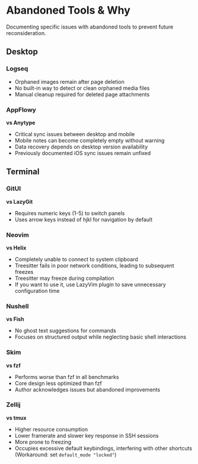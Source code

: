 # Abandoned Tools & Why

Documenting specific issues with abandoned tools to prevent future reconsideration.

## Desktop

### Logseq

- Orphaned images remain after page deletion
- No built-in way to detect or clean orphaned media files
- Manual cleanup required for deleted page attachments

### AppFlowy

**vs Anytype**

- Critical sync issues between desktop and mobile
- Mobile notes can become completely empty without warning
- Data recovery depends on desktop version availability
- Previously documented iOS sync issues remain unfixed

## Terminal

### GitUI

**vs LazyGit**

- Requires numeric keys (1-5) to switch panels
- Uses arrow keys instead of hjkl for navigation by default

### Neovim

**vs Helix**

- Completely unable to connect to system clipboard
- Treesitter fails in poor network conditions, leading to subsequent freezes
- Treesitter may freeze during compilation
- If you want to use it, use LazyVim plugin to save unnecessary configuration time

### Nushell

**vs Fish**

- No ghost text suggestions for commands
- Focuses on structured output while neglecting basic shell interactions

### Skim

**vs fzf**

- Performs worse than fzf in all benchmarks
- Core design less optimized than fzf
- Author acknowledges issues but abandoned improvements

### Zellij

**vs tmux**

- Higher resource consumption
- Lower framerate and slower key response in SSH sessions
- More prone to freezing
- Occupies excessive default keybindings, interfering with other shortcuts (Workaround: set `default_mode "locked"`)

